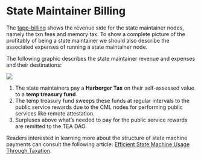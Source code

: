 # State Maintainer Billing

The [tapp-billing](tapp-billing.md) shows the revenue side for the state maintainer nodes, namely the txn fees and memory tax. To show a complete picture of the profitably of being a state maintainer we should also describe the associated expenses of running a state maintainer node.

The following graphic describes the state maintainer revenue and expenses and their destinations:

![](https://miro.medium.com/max/1120/1*V_4aSr_hKVLXfnNgFnCGGg.png)

1. The state maintainers pay a **Harberger Tax** on their self-assessed value to a **temp treasury fund**.
1. The temp treasury fund sweeps these funds at regular intervals to the public service rewards due to the CML nodes for performing public services like remote attestation.
1. Surpluses above what’s needed to pay for the public service rewards are remitted to the TEA DAO.

Readers interested in learning more about the structure of state machine payments can consult the following article: [Efficient State Machine Usage Through Taxation](https://teaproject.medium.com/proposal-efficient-state-machine-usage-through-taxation-2010ab1b294f).
